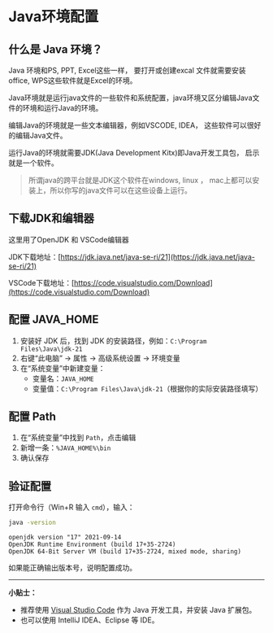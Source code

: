 # Java环境配置

## 什么是 Java 环境？

Java 环境和PS, PPT, Excel这些一样， 要打开或创建excal 文件就需要安装office, WPS这些软件就是Excel的环境。

Java环境就是运行java文件的一些软件和系统配置，java环境又区分编辑Java文件的环境和运行Java的环境。

编辑Java的环境就是一些文本编辑器，例如VSCODE, IDEA， 这些软件可以很好的编辑Java文件。

运行Java的环境就需要JDK(Java Development Kitx)即Java开发工具包， 启示就是一个软件。

> 所谓java的跨平台就是JDK这个软件在windows, linux ， mac上都可以安装上，所以你写的java文件可以在这些设备上运行。

## 下载JDK和编辑器
这里用了OpenJDK 和 VSCode编辑器

JDK下载地址：[https://jdk.java.net/java-se-ri/21](https://jdk.java.net/java-se-ri/21)

VSCode下载地址：[https://code.visualstudio.com/Download](https://code.visualstudio.com/Download)

## 配置 JAVA_HOME

1. 安装好 JDK 后，找到 JDK 的安装路径，例如：`C:\Program Files\Java\jdk-21`
2. 右键“此电脑” → 属性 → 高级系统设置 → 环境变量
3. 在“系统变量”中新建变量：
   - 变量名：`JAVA_HOME`
   - 变量值：`C:\Program Files\Java\jdk-21`（根据你的实际安装路径填写）

## 配置 Path

1. 在“系统变量”中找到 `Path`，点击编辑
2. 新增一条：`%JAVA_HOME%\bin`
3. 确认保存

## 验证配置

打开命令行（Win+R 输入 `cmd`），输入：

```sh
java -version
```

```
openjdk version "17" 2021-09-14
OpenJDK Runtime Environment (build 17+35-2724)
OpenJDK 64-Bit Server VM (build 17+35-2724, mixed mode, sharing)
```

如果能正确输出版本号，说明配置成功。

---
**小贴士：**  
- 推荐使用 [Visual Studio Code](https://code.visualstudio.com/) 作为 Java 开发工具，并安装 Java 扩展包。
- 也可以使用 IntelliJ IDEA、Eclipse 等 IDE。